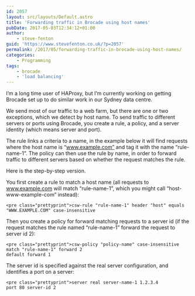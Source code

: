 ```yaml
---
id: 2057
layout: src/layouts/Default.astro
title: 'Forwarding traffic in Brocade using host names'
pubDate: 2017-05-03T12:34:12+01:00
author:
    - steve-fenton
guid: 'https://www.stevefenton.co.uk/?p=2057'
permalink: /2017/05/forwarding-traffic-in-brocade-using-host-names/
categories:
    - Programming
tags:
    - brocade
    - 'load balancing'
---
```


I’m a long time user of HAProxy, but I’m currently working on getting Brocade set up to do similar work in our Sydney data centre.

We send most of our traffic to a web farm, but there are one or two exceptions, which we detect by host name. To send traffic to different servers or ports using Brocade, you create a rule, a policy, and a server identity (which means server and port).

The rule links a criteria to a name, in the example below it will find requests where the host name is “www.example.com” and tag it with the name “rule-name-1”. The policy can then use the rule by name, in order to forward traffic to different servers based on whether the request matches the rule.

Here is the step-by-step version.

You first create a rule to match a host name (all requests to www.example.com will match “rule-name-1”, which you might call “host-www-example-com” instead):

```
<pre class="prettyprint">csw-rule "rule-name-1" header "host" equals "WWW.EXAMPLE.COM" case-insensitive
```

Then you create a policy for forward matching requests to a server id (if the request matches the rule named “rule-name-1” forward the request to server id 2):

```
<pre class="prettyprint">csw-policy "policy-name" case-insensitive
match "rule-name-1" forward 2
default forward 1
```

The server id is specified against the real server configuration, and identifies a port on a server:

```
<pre class="prettyprint">server real server-name-1 1.2.3.4
port 80 server-id 2
```